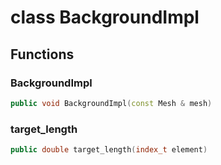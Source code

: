 # class BackgroundImpl


## Functions

### BackgroundImpl

```cpp
public void BackgroundImpl(const Mesh & mesh)
```


### target_length

```cpp
public double target_length(index_t element)
```




